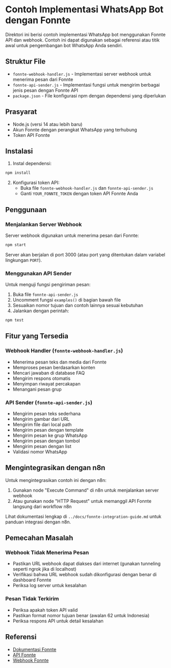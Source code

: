 # Contoh Implementasi WhatsApp Bot dengan Fonnte

Direktori ini berisi contoh implementasi WhatsApp bot menggunakan Fonnte API dan webhook. Contoh ini dapat digunakan sebagai referensi atau titik awal untuk pengembangan bot WhatsApp Anda sendiri.

## Struktur File

- `fonnte-webhook-handler.js` - Implementasi server webhook untuk menerima pesan dari Fonnte
- `fonnte-api-sender.js` - Implementasi fungsi untuk mengirim berbagai jenis pesan dengan Fonnte API
- `package.json` - File konfigurasi npm dengan dependensi yang diperlukan

## Prasyarat

- Node.js (versi 14 atau lebih baru)
- Akun Fonnte dengan perangkat WhatsApp yang terhubung
- Token API Fonnte

## Instalasi

1. Instal dependensi:

```bash
npm install
```

2. Konfigurasi token API:
   - Buka file `fonnte-webhook-handler.js` dan `fonnte-api-sender.js`
   - Ganti `YOUR_FONNTE_TOKEN` dengan token API Fonnte Anda

## Penggunaan

### Menjalankan Server Webhook

Server webhook digunakan untuk menerima pesan dari Fonnte:

```bash
npm start
```

Server akan berjalan di port 3000 (atau port yang ditentukan dalam variabel lingkungan `PORT`).

### Menggunakan API Sender

Untuk menguji fungsi pengiriman pesan:

1. Buka file `fonnte-api-sender.js`
2. Uncomment fungsi `examples()` di bagian bawah file
3. Sesuaikan nomor tujuan dan contoh lainnya sesuai kebutuhan
4. Jalankan dengan perintah:

```bash
npm test
```

## Fitur yang Tersedia

### Webhook Handler (`fonnte-webhook-handler.js`)

- Menerima pesan teks dan media dari Fonnte
- Memproses pesan berdasarkan konten
- Mencari jawaban di database FAQ
- Mengirim respons otomatis
- Menyimpan riwayat percakapan
- Menangani pesan grup

### API Sender (`fonnte-api-sender.js`)

- Mengirim pesan teks sederhana
- Mengirim gambar dari URL
- Mengirim file dari local path
- Mengirim pesan dengan template
- Mengirim pesan ke grup WhatsApp
- Mengirim pesan dengan tombol
- Mengirim pesan dengan list
- Validasi nomor WhatsApp

## Mengintegrasikan dengan n8n

Untuk mengintegrasikan contoh ini dengan n8n:

1. Gunakan node "Execute Command" di n8n untuk menjalankan server webhook
2. Atau gunakan node "HTTP Request" untuk memanggil API Fonnte langsung dari workflow n8n

Lihat dokumentasi lengkap di `../docs/fonnte-integration-guide.md` untuk panduan integrasi dengan n8n.

## Pemecahan Masalah

### Webhook Tidak Menerima Pesan

- Pastikan URL webhook dapat diakses dari internet (gunakan tunneling seperti ngrok jika di localhost)
- Verifikasi bahwa URL webhook sudah dikonfigurasi dengan benar di dashboard Fonnte
- Periksa log server untuk kesalahan

### Pesan Tidak Terkirim

- Periksa apakah token API valid
- Pastikan format nomor tujuan benar (awalan 62 untuk Indonesia)
- Periksa respons API untuk detail kesalahan

## Referensi

- [Dokumentasi Fonnte](https://docs.fonnte.com/)
- [API Fonnte](https://docs.fonnte.com/api/sending-api-messages.html)
- [Webhook Fonnte](https://docs.fonnte.com/webhook/webhook-url.html) 